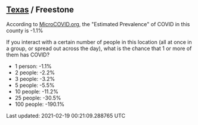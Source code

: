 
## [Texas](/united-states/texas) / Freestone

According to [MicroCOVID.org](http://microcovid.org),
the "Estimated Prevalence" of COVID in this county is -1.1%

If you interact with a certain number of people in this location
(all at once in a group, or spread out across the day), what is the chance that
1 or more of them has COVID?

- 1 person: -1.1%
- 2 people: -2.2%
- 3 people: -3.2%
- 5 people: -5.5%
- 10 people: -11.2%
- 25 people: -30.5%
- 100 people: -190.1%

Last updated: 2021-02-19 00:21:09.288765 UTC
